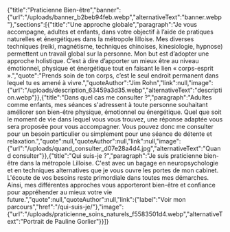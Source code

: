 {"title":"Praticienne Bien-être","banner":{"url":"/uploads/banner_b2beb94feb.webp","alternativeText":"banner.webp"},"sections":[{"title":"Une approche globale","paragraph":"Je vous accompagne, adultes et enfants, dans votre objectif à l’aide de pratiques naturelles et énergétiques dans la métropole lilloise. Mes diverses techniques (reiki, magnétisme, techniques chinoises, kinesiologie, hypnose) permettent un travail global sur la personne. Mon but est d’adopter une approche holistique. C’est à dire d’apporter un mieux être au niveau émotionnel, physique et énergétique tout en faisant le lien « corps-esprit ».","quote":"Prends soin de ton corps, c’est le seul endroit permanent dans lequel tu es amené à vivre.","quoteAuthor":"Jim Rohn","link":null,"image":{"url":"/uploads/description_63459a3d35.webp","alternativeText":"description.webp"}},{"title":"Dans quel cas me consulter ?","paragraph":"Adultes comme enfants, mes séances s'adressent à toute personne souhaitant améliorer son bien-être physique, émotionnel ou énergétique. Quel que soit le moment de vie dans lequel vous vous trouvez, une réponse adaptée vous sera proposée pour vous accompagner. Vous pouvez donc me consulter pour un besoin particulier ou simplement pour une séance de détente et relaxation.","quote":null,"quoteAuthor":null,"link":null,"image":{"url":"/uploads/quand_consulter_d07e28a4d4.jpg","alternativeText":"Quand consulter"}},{"title":"Qui suis-je ?","paragraph":"Je suis praticienne bien-être dans la métropole Lilloise. C'est avec un bagage en neuropsychologie et en techniques alternatives que je vous ouvre les portes de mon cabinet. L'écoute de vos besoins reste primordiale dans toutes mes démarches. Ainsi, mes différentes approches vous apporteront bien-être et confiance pour appréhender au mieux votre vie future.","quote":null,"quoteAuthor":null,"link":{"label":"Voir mon parcours","href":"/qui-suis-je/"},"image":{"url":"/uploads/praticienne_soins_naturels_f5583501d4.webp","alternativeText":"Portrait de Pauline Gorlier"}}]}